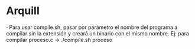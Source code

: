 # ArquiII

· Para usar compile.sh, pasar por parámetro el nombre del programa a compilar sin la extensión y creará un binario con el mismo nombre. Ej: para compilar proceso.c -> ./compile.sh proceso
